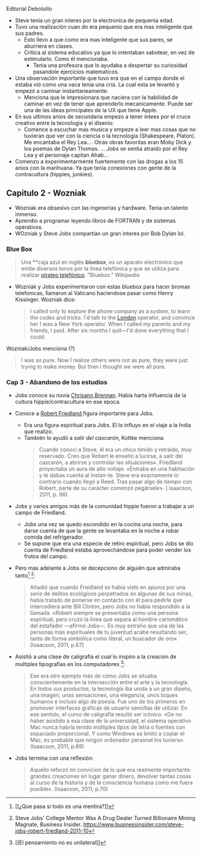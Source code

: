 Editorial Debolsillo
- Steve tenia un gran interes por la electronica de pequenia edad. 
- Tuvo una realización cuan do era pequenio que era mas inteligente que sus padres.
	- Esto llevo a que como era mas inteligente que sus pares, se aburriera en clases.
	- Critica al sistema educativo ya que lo intentaban sabotear, en vez de estimularlo. Como él mencionaba.
		- Tenia una profesora que lo ayudaba a despertar su curiosidad pasandole ejercicios matematicos.
- Una observación importante que tuvo era que en el campo donde el estaba vió como una vaca tenia una cría. La cual esta se levantó y empezó a caminar instantaneamente.
	- Menciona que le impresionara que naciera con la habilidad de caminar en vez de tener que aprenderlo mecanicamente. Puede ser una de las ideas principales de la UX que tiene Apple.
- En sus ultimos anios de secundaria empezo a tener intees por el cruce creativo entre la tecnologia y el disenio:
	- Comence a escuchar mas musica y empeze a leer mas cosas que no tuvieran que ver con la ciencia o la tecnologia (Shakespeare, Platon). Me encantaba el Rey Lea.... Otras obras favoritas eran Moby Dick y los poemas de Dylan Thomas. ... Jobs se sentia atraido por el Rey Lea y el personaje capitan Ahab...
- Comenzo a experimentarmente fuertemente con las drogas a los 15 anios con la marihuana. Ya que tenia conexiones con gente de la contracultura (hippies, junkies).

## Capitulo 2 - Wozniak
- Wozniak era obsesivo con las ingenerias y hardware. Tenia un talento inmenso.
- Aprendio a programar leyendo libros de FORTRAN y de sistemas operativos.
- WOzniak y Steve Jobs compartian un gran interes por Bob Dylan lol.


### Blue Box
> Una **caja azul en inglés _**bluebox**_, es un aparato electrónico que emite diversos tonos por la línea telefónica y que se utiliza para realizar [pirateo telefónico](https://es.wikipedia.org/wiki/Phreaking "Phreaking"). "Bluebox." _Wikipedia_

- Wozniak y Jobs experimentaron con estas bluebox para hacer bromas telefonicas, llamaron al Vaticano haciendose pasar como Henry Kissinger. Wozniak dice:
  >I called only to explore the phone company as a system, to learn the codes and tricks. I'd talk to the [London](https://en.wikipedia.org/wiki/London "London") operator, and convince her I was a New York operator. When I called my parents and my friends, I paid. After six months I quit—I'd done everything that I could.

Wozniak/Jobs menciona (?)
> I was so pure. Now I realize others were not as pure, they were just trying to make money. But then I thought we were all pure.

### Cap 3 - Abandono de los estudios

- Jobs  conoce su novia [Chrisann Brennan](https://en.wikipedia.org/wiki/Chrisann_Brennan). Habia harta influencia de la cultura hippie/contracultura en ese epoca.
- Conoce a [Robert Friedland ](https://en.wikipedia.org/wiki/Robert_Friedland) figura importante para Jobs.
	- Era una figura espiritual para Jobs. El lo influyo en el viaje a la India que realizo.
	- También lo ayudó a *salir del cascarón*, Kottke menciona:
	  > Cuando conocí a Steve, él era un chico tímido y retraído, muy reservado. Creo que Robert le enseñó a lucirse, a salir del cascarón, a abrirse y controlar las situaciones». Friedland proyectaba un aura de alto voltaje. «Entraba en una habitación y te dabas cuenta al instan-te. Steve era exactamente lo contrario cuando llegó a Reed. Tras pasar algo de tiempo con Robert, parte de su carácter comenzó pegársele». ( Isaacson, 2011, p. 66)
	  
- Jobs y varios amigos más de la comunidad hippie fueron a trabajar a un campo de Friedland.
	-  Jobs una vez se quedo escondido en la cocina una noche, para darse cuenta de que la gente se levantaba en la noche a robar comida del refrigerador.
	- Se supone que era una especie de retiro espiritual, pero Jobs se dio cuenta de Friedland estaba aprovechándose para poder vender los frutos del campo.
- Pero mas adelante a Jobs se decepciono de alguién que admiraba tanto[^1]  [^2]:
	>Añadió que cuando Friedland se había visto en apuros por una serie de delitos ecológicos perpetrados en algunas de sus minas, había tratado de ponerse en contacto con él para pedirle que intercediera ante Bill Clinton, pero Jobs no había respondido a la llamada. «Robert siempre se presentaba como una persona espiritual, pero cruzó la línea que separa al hombre carismático del estafador —afirmó Jobs—. Es muy extraño que una de las personas más espirituales de tu juventud acabe resultando ser, tanto de forma simbólica como literal, un buscador de oro». (Isaacson, 2011, p.67) 
- Asistió a una clase de caligrafia el cual lo inspiro a la creacion de multiples tipografias en los computadores [^3]:
	> Ese era otro ejemplo más de cómo Jobs se situaba conscientemente en la intersección entre el arte y la tecnología. En todos sus productos, la tecnología iba unida a un gran diseño, una imagen, unas sensaciones, una elegancia, unos toques humanos e incluso algo de poesía. Fue uno de los primeros en promover interfaces gráficas de usuario sencillas de utilizar. En ese sentido, el curso de caligrafía resultó ser icónico. «De no haber asistido a esa clase de la universidad, el sistema operativo Mac nunca habría tenido múltiples tipos de letra o fuentes con espaciado proporcional. Y como Windows se limitó a copiar el Mac, es probable que ningún ordenador personal los tuviera». (Isaacson, 2011, p.69)
- Jobs termina con una reflexión: 
	 >  Aquello reforzó mi convicion de lo que era realmente importante: grandes creaciones en lugar ganar dinero, devolver tantas cosas al curso de la historia y de la consciencia humana como me fuera posible». (Isaacson, 2011, p.70)  



[^1]: [[¿Que pasa si todo es una mentira?]] 
[^2]: Steve Jobs' College Mentor Was A Drug Dealer Turned Billionaire Mining Magnate, Business Insider. https://www.businessinsider.com/steve-jobs-robert-friedland-2011-10
[^3]: [[El pensamiento no es unilateral]]